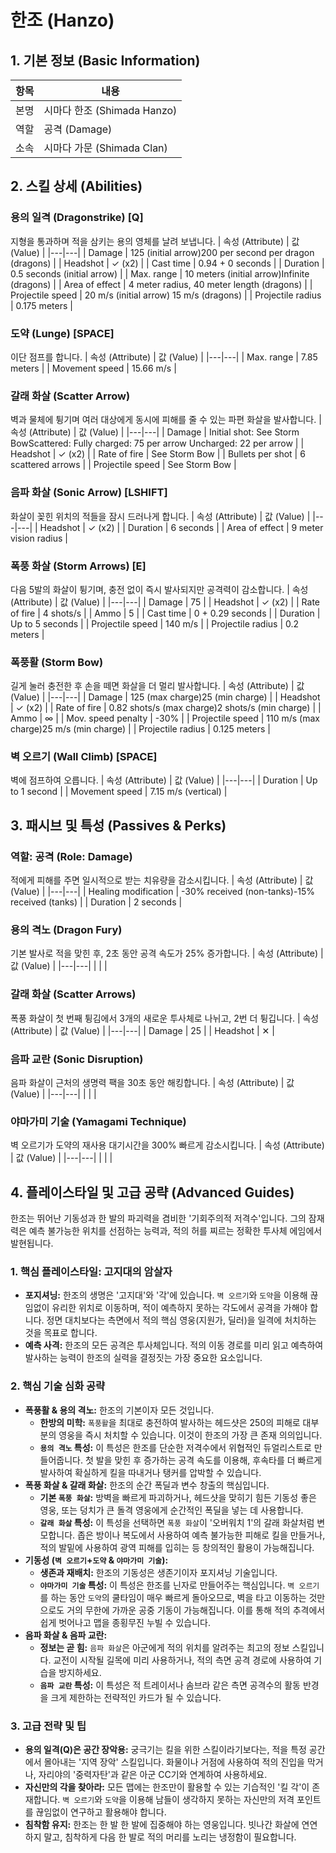 # 한조 (Hanzo)

## 1. 기본 정보 (Basic Information)

| 항목 | 내용                        |
| ---- | --------------------------- |
| 본명 | 시마다 한조 (Shimada Hanzo) |
| 역할 | 공격 (Damage)               |
| 소속 | 시마다 가문 (Shimada Clan)  |

## 2. 스킬 상세 (Abilities)

### 용의 일격 (Dragonstrike) [Q]

지형을 통과하며 적을 삼키는 용의 영체를 날려 보냅니다.
| 속성 (Attribute) | 값 (Value) |
|---|---|
| Damage | 125 (initial arrow)200 per second per dragon (dragons) |
| Headshot | ✓ (x2) |
| Cast time | 0.94 + 0 seconds |
| Duration | 0.5 seconds (initial arrow) |
| Max. range | 10 meters (initial arrow)Infinite (dragons) |
| Area of effect | 4 meter radius, 40 meter length (dragons) |
| Projectile speed | 20 m/s (initial arrow) 15 m/s (dragons) |
| Projectile radius | 0.175 meters |

### 도약 (Lunge) [SPACE]

이단 점프를 합니다.
| 속성 (Attribute) | 값 (Value) |
|---|---|
| Max. range | 7.85 meters |
| Movement speed | 15.66 m/s |

### 갈래 화살 (Scatter Arrow)

벽과 물체에 튕기며 여러 대상에게 동시에 피해를 줄 수 있는 파편 화살을 발사합니다.
| 속성 (Attribute) | 값 (Value) |
|---|---|
| Damage | Initial shot: See Storm BowScattered:
Fully charged: 75 per arrow
Uncharged: 22 per arrow |
| Headshot | ✓ (x2) |
| Rate of fire | See Storm Bow |
| Bullets per shot | 6 scattered arrows |
| Projectile speed | See Storm Bow |

### 음파 화살 (Sonic Arrow) [LSHIFT]

화살이 꽂힌 위치의 적들을 잠시 드러나게 합니다.
| 속성 (Attribute) | 값 (Value) |
|---|---|
| Headshot | ✓ (x2) |
| Duration | 6 seconds |
| Area of effect | 9 meter vision radius |

### 폭풍 화살 (Storm Arrows) [E]

다음 5발의 화살이 튕기며, 충전 없이 즉시 발사되지만 공격력이 감소합니다.
| 속성 (Attribute) | 값 (Value) |
|---|---|
| Damage | 75 |
| Headshot | ✓ (x2) |
| Rate of fire | 4 shots/s |
| Ammo | 5 |
| Cast time | 0 + 0.29 seconds |
| Duration | Up to 5 seconds |
| Projectile speed | 140 m/s |
| Projectile radius | 0.2 meters |

### 폭풍활 (Storm Bow)

길게 눌러 충전한 후 손을 떼면 화살을 더 멀리 발사합니다.
| 속성 (Attribute) | 값 (Value) |
|---|---|
| Damage | 125 (max charge)25 (min charge) |
| Headshot | ✓ (x2) |
| Rate of fire | 0.82 shots/s (max charge)2 shots/s (min charge) |
| Ammo | ∞ |
| Mov. speed penalty | -30% |
| Projectile speed | 110 m/s (max charge)25 m/s (min charge) |
| Projectile radius | 0.125 meters |

### 벽 오르기 (Wall Climb) [SPACE]

벽에 점프하여 오릅니다.
| 속성 (Attribute) | 값 (Value) |
|---|---|
| Duration | Up to 1 second |
| Movement speed | 7.15 m/s (vertical) |

## 3. 패시브 및 특성 (Passives & Perks)

### 역할: 공격 (Role: Damage)

적에게 피해를 주면 일시적으로 받는 치유량을 감소시킵니다.
| 속성 (Attribute) | 값 (Value) |
|---|---|
| Healing modification | -30% received (non-tanks)-15% received (tanks) |
| Duration | 2 seconds |

### 용의 격노 (Dragon Fury)

기본 발사로 적을 맞힌 후, 2초 동안 공격 속도가 25% 증가합니다.
| 속성 (Attribute) | 값 (Value) |
|---|---|
| | |

### 갈래 화살 (Scatter Arrows)

폭풍 화살이 첫 번째 튕김에서 3개의 새로운 투사체로 나뉘고, 2번 더 튕깁니다.
| 속성 (Attribute) | 값 (Value) |
|---|---|
| Damage | 25 |
| Headshot | ✕ |

### 음파 교란 (Sonic Disruption)

음파 화살이 근처의 생명력 팩을 30초 동안 해킹합니다.
| 속성 (Attribute) | 값 (Value) |
|---|---|
| | |

### 야마가미 기술 (Yamagami Technique)

벽 오르기가 도약의 재사용 대기시간을 300% 빠르게 감소시킵니다.
| 속성 (Attribute) | 값 (Value) |
|---|---|
| | |

## 4. 플레이스타일 및 고급 공략 (Advanced Guides)

한조는 뛰어난 기동성과 한 발의 파괴력을 겸비한 '기회주의적 저격수'입니다. 그의 잠재력은 예측 불가능한 위치를 선점하는 능력과, 적의 허를 찌르는 정확한 투사체 에임에서 발현됩니다.

### **1. 핵심 플레이스타일: 고지대의 암살자**

- **포지셔닝:** 한조의 생명은 '고지대'와 '각'에 있습니다. `벽 오르기`와 `도약`을 이용해 끊임없이 유리한 위치로 이동하며, 적이 예측하지 못하는 각도에서 공격을 가해야 합니다. 정면 대치보다는 측면에서 적의 핵심 영웅(지원가, 딜러)을 일격에 처치하는 것을 목표로 합니다.
- **예측 사격:** 한조의 모든 공격은 투사체입니다. 적의 이동 경로를 미리 읽고 예측하여 발사하는 능력이 한조의 실력을 결정짓는 가장 중요한 요소입니다.

### **2. 핵심 기술 심화 공략**

- **폭풍활 & 용의 격노:** 한조의 기본이자 모든 것입니다.
  - **한방의 미학:** `폭풍활`을 최대로 충전하여 발사하는 헤드샷은 250의 피해로 대부분의 영웅을 즉시 처치할 수 있습니다. 이것이 한조의 가장 큰 존재 의의입니다.
  - **`용의 격노` 특성:** 이 특성은 한조를 단순한 저격수에서 위협적인 듀얼리스트로 만들어줍니다. 첫 발을 맞힌 후 증가하는 공격 속도를 이용해, 후속타를 더 빠르게 발사하여 확실하게 킬을 따내거나 탱커를 압박할 수 있습니다.
- **폭풍 화살 & 갈래 화살:** 한조의 순간 폭딜과 변수 창출의 핵심입니다.
  - **기본 `폭풍 화살`:** 방벽을 빠르게 파괴하거나, 헤드샷을 맞히기 힘든 기동성 좋은 영웅, 또는 덩치가 큰 돌격 영웅에게 순간적인 폭딜을 넣는 데 사용합니다.
  - **`갈래 화살` 특성:** 이 특성을 선택하면 `폭풍 화살`이 '오버워치 1'의 갈래 화살처럼 변모합니다. 좁은 방이나 복도에서 사용하여 예측 불가능한 피해로 킬을 만들거나, 적의 발밑에 사용하여 광역 피해를 입히는 등 창의적인 활용이 가능해집니다.
- **기동성 (`벽 오르기`+`도약` & `야마가미 기술`):**
  - **생존과 재배치:** 한조의 기동성은 생존기이자 포지셔닝 기술입니다.
  - **`야마가미 기술` 특성:** 이 특성은 한조를 닌자로 만들어주는 핵심입니다. `벽 오르기`를 하는 동안 `도약`의 쿨타임이 매우 빠르게 돌아오므로, 벽을 타고 이동하는 것만으로도 거의 무한에 가까운 공중 기동이 가능해집니다. 이를 통해 적의 추격에서 쉽게 벗어나고 맵을 종횡무진 누빌 수 있습니다.
- **음파 화살 & 음파 교란:**
  - **정보는 곧 힘:** `음파 화살`은 아군에게 적의 위치를 알려주는 최고의 정보 스킬입니다. 교전이 시작될 길목에 미리 사용하거나, 적의 측면 공격 경로에 사용하여 기습을 방지하세요.
  - **`음파 교란` 특성:** 이 특성은 적 트레이서나 솜브라 같은 측면 공격수의 활동 반경을 크게 제한하는 전략적인 카드가 될 수 있습니다.

### **3. 고급 전략 및 팁**

- **용의 일격(Q)은 공간 장악용:** 궁극기는 킬을 위한 스킬이라기보다는, 적을 특정 공간에서 몰아내는 '지역 장악' 스킬입니다. 화물이나 거점에 사용하여 적의 진입을 막거나, 자리야의 '중력자탄'과 같은 아군 CC기와 연계하여 사용하세요.
- **자신만의 각을 찾아라:** 모든 맵에는 한조만이 활용할 수 있는 기습적인 '킬 각'이 존재합니다. `벽 오르기`와 `도약`을 이용해 남들이 생각하지 못하는 자신만의 저격 포인트를 끊임없이 연구하고 활용해야 합니다.
- **침착함 유지:** 한조는 한 발 한 발에 집중해야 하는 영웅입니다. 빗나간 화살에 연연하지 말고, 침착하게 다음 한 발로 적의 머리를 노리는 냉정함이 필요합니다.
